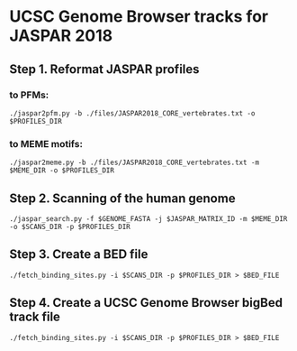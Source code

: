 # UCSC Genome Browser tracks for JASPAR 2018

## Step 1. Reformat JASPAR profiles
### to PFMs:
`./jaspar2pfm.py -b ./files/JASPAR2018_CORE_vertebrates.txt -o $PROFILES_DIR`
### to MEME motifs:
`./jaspar2meme.py -b ./files/JASPAR2018_CORE_vertebrates.txt -m $MEME_DIR -o $PROFILES_DIR`

## Step 2. Scanning of the human genome
`./jaspar_search.py -f $GENOME_FASTA -j $JASPAR_MATRIX_ID -m $MEME_DIR -o $SCANS_DIR -p $PROFILES_DIR`

## Step 3. Create a BED file
`./fetch_binding_sites.py -i $SCANS_DIR -p $PROFILES_DIR > $BED_FILE`

## Step 4. Create a UCSC Genome Browser bigBed track file
`./fetch_binding_sites.py -i $SCANS_DIR -p $PROFILES_DIR > $BED_FILE`